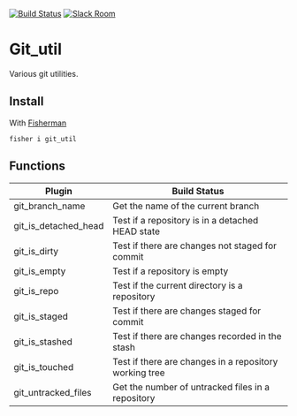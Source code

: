 [![Build Status][git_util-travis-badge]][git_util-travis-link]
[![Slack Room][slack-badge]][slack-link]

# Git_util

Various git utilities.

## Install

With [Fisherman]

```
fisher i git_util
```

## Functions

| Plugin                 | Build Status |
|------------------------|----------------------------------------------------------------------------|
| git_branch_name        | Get the name of the current branch                                         |
| git_is_detached_head   | Test if a repository is in a detached HEAD state                           |
| git_is_dirty           | Test if there are changes not staged for commit                            |    
| git_is_empty           | Test if a repository is empty                                              |    
| git_is_repo            | Test if the current directory is a repository                              |    
| git_is_staged          | Test if there are changes staged for commit                                |    
| git_is_stashed         | Test if there are changes recorded in the stash                            |    
| git_is_touched         | Test if there are changes in a repository working tree                     |    
| git_untracked_files    | Get the number of untracked files in a repository                          |    

[slack-link]: https://fisherman-wharf.herokuapp.com/
[slack-badge]: https://img.shields.io/badge/slack-join%20the%20chat-00B9FF.svg?style=flat-square
[Fisherman]: https://github.com/fisherman/fisherman

[git_util]: https://github.com/fisherman/git_util
[git_util-travis-link]: https://travis-ci.org/fisherman/git_util
[git_util-travis-badge]: https://img.shields.io/travis/fisherman/git_util.svg?style=flat-square
